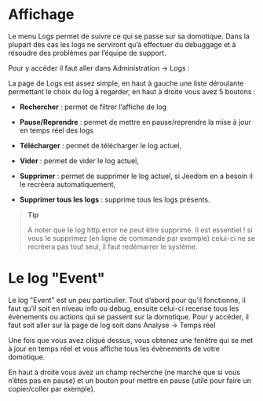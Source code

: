 Affichage 
=========

Le menu Logs permet de suivre ce qui se passe sur sa domotique. Dans la
plupart des cas les logs ne serviront qu’à effectuer du debuggage et à
résoudre des problèmes par l’équipe de support.

Pour y accéder il faut aller dans Administration → Logs :

La page de Logs est assez simple, en haut à gauche une liste déroulante
permettant le choix du log à regarder, en haut à droite vous avez 5
boutons :

-   **Rechercher** : permet de filtrer l’affiche de log

-   **Pause/Reprendre** : permet de mettre en pause/reprendre la mise à
    jour en temps réel des logs

-   **Télécharger** : permet de télécharger le log actuel,

-   **Vider** : permet de vider le log actuel,

-   **Supprimer** : permet de supprimer le log actuel, si Jeedom en a
    besoin il le recréera automatiquement,

-   **Supprimer tous les logs** : supprime tous les logs présents.

> **Tip**
>
> A noter que le log http.error ne peut être supprimé. Il est essentiel
> ! si vous le supprimez (en ligne de commande par exemple) celui-ci ne
> se recréera pas tout seul, il faut redémarrer le système.

Le log "Event" 
==============

Le log "Event" est un peu particulier. Tout d’abord pour qu’il
fonctionne, il faut qu’il soit en niveau info ou debug, ensuite celui-ci
recense tous les évènements ou actions qui se passent sur la domotique.
Pour y accéder, il faut soit aller sur la page de log soit dans Analyse
→ Temps réel

Une fois que vous avez cliqué dessus, vous obtenez une fenêtre qui se
met à jour en temps réel et vous affiche tous les évènements de votre
domotique.

En haut à droite vous avez un champ recherche (ne marche que si vous
n’êtes pas en pause) et un bouton pour mettre en pause (utile pour faire
un copier/coller par exemple).
